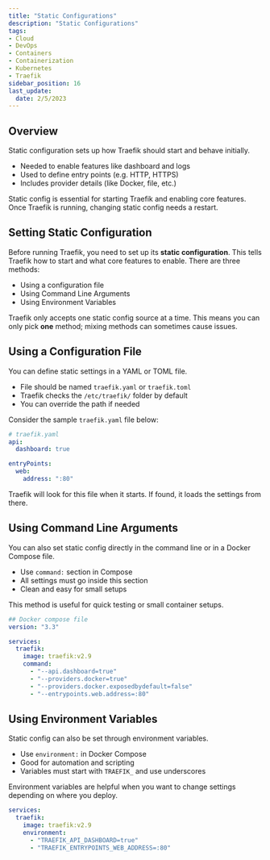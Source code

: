 ```yaml
---
title: "Static Configurations"
description: "Static Configurations"
tags: 
- Cloud
- DevOps
- Containers
- Containerization
- Kubernetes
- Traefik
sidebar_position: 16
last_update:
  date: 2/5/2023
---
```



## Overview 

Static configuration sets up how Traefik should start and behave initially.

- Needed to enable features like dashboard and logs
- Used to define entry points (e.g. HTTP, HTTPS)
- Includes provider details (like Docker, file, etc.)

Static config is essential for starting Traefik and enabling core features. Once Traefik is running, changing static config needs a restart.


## Setting Static Configuration 

Before running Traefik, you need to set up its **static configuration**. This tells Traefik how to start and what core features to enable. There are three methods:

- Using a configuration file
- Using Command Line Arguments
- Using Environment Variables


Traefik only accepts one static config source at a time. This means you can only pick **one** method; mixing methods can sometimes cause issues.


## Using a Configuration File

You can define static settings in a YAML or TOML file.

- File should be named `traefik.yaml` or `traefik.toml`
- Traefik checks the `/etc/traefik/` folder by default
- You can override the path if needed

Consider the sample `traefik.yaml` file below: 

```yaml
# traefik.yaml
api:
  dashboard: true

entryPoints:
  web:
    address: ":80"
```

Traefik will look for this file when it starts. If found, it loads the settings from there.


## Using Command Line Arguments

You can also set static config directly in the command line or in a Docker Compose file.

- Use `command:` section in Compose
- All settings must go inside this section
- Clean and easy for small setups

This method is useful for quick testing or small container setups.

```yaml
## Docker compose file
version: "3.3"

services:
  traefik:
    image: traefik:v2.9
    command:
      - "--api.dashboard=true"
      - "--providers.docker=true"
      - "--providers.docker.exposedbydefault=false"
      - "--entrypoints.web.address=:80"
```


## Using Environment Variables

Static config can also be set through environment variables.

- Use `environment:` in Docker Compose
- Good for automation and scripting
- Variables must start with `TRAEFIK_` and use underscores

Environment variables are helpful when you want to change settings depending on where you deploy.

```yaml
services:
  traefik:
    image: traefik:v2.9
    environment:
      - "TRAEFIK_API_DASHBOARD=true"
      - "TRAEFIK_ENTRYPOINTS_WEB_ADDRESS=:80"
```


